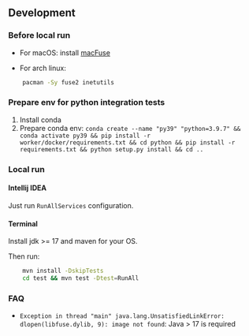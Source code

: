 ## Development

### Before local run

-   For macOS: install [macFuse](https://osxfuse.github.io)

-   For arch linux:

``` sh
    pacman -Sy fuse2 inetutils
```

### Prepare env for python integration tests

1.  Install conda
2.  Prepare conda env:
    `conda create --name "py39" "python=3.9.7" && conda activate py39 && pip install -r worker/docker/requirements.txt && cd python && pip install -r requirements.txt && python setup.py install && cd ..`

### Local run

#### Intellij IDEA

Just run `RunAllServices` configuration.

#### Terminal
Install jdk >= 17 and maven for your OS.

Then run:
``` bash
    mvn install -DskipTests
    cd test && mvn test -Dtest=RunAll
```

### FAQ

-   `Exception in thread "main" java.lang.UnsatisfiedLinkError: dlopen(libfuse.dylib, 9): image not found`:
    Java > 17 is required

